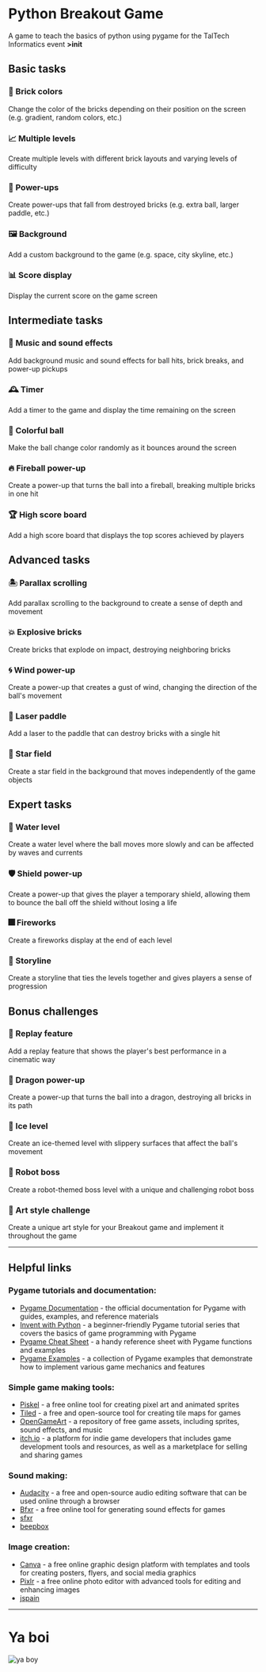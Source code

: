 # Python Breakout Game 
A game to teach the basics of python using pygame for the TalTech Informatics event **>init**

## Basic tasks
### 🎨 Brick colors
Change the color of the bricks depending on their position on the screen (e.g. gradient, random colors, etc.)

### 📈 Multiple levels
Create multiple levels with different brick layouts and varying levels of difficulty

### 🚀 Power-ups
Create power-ups that fall from destroyed bricks (e.g. extra ball, larger paddle, etc.)

### 🖼️ Background
Add a custom background to the game (e.g. space, city skyline, etc.)

### 📊 Score display
Display the current score on the game screen

## Intermediate tasks
### 🎵 Music and sound effects
Add background music and sound effects for ball hits, brick breaks, and power-up pickups

### 🕰️ Timer
Add a timer to the game and display the time remaining on the screen

### 🌈 Colorful ball
Make the ball change color randomly as it bounces around the screen

### 🔥 Fireball power-up
Create a power-up that turns the ball into a fireball, breaking multiple bricks in one hit

### 🏆 High score board
Add a high score board that displays the top scores achieved by players

## Advanced tasks
### 🏝️ Parallax scrolling
Add parallax scrolling to the background to create a sense of depth and movement

### 💥 Explosive bricks
Create bricks that explode on impact, destroying neighboring bricks

### 🌀 Wind power-up
Create a power-up that creates a gust of wind, changing the direction of the ball's movement

### 🏹 Laser paddle
Add a laser to the paddle that can destroy bricks with a single hit

### 🌟 Star field
Create a star field in the background that moves independently of the game objects

## Expert tasks
### 🌊 Water level
Create a water level where the ball moves more slowly and can be affected by waves and currents

### 🛡️ Shield power-up
Create a power-up that gives the player a temporary shield, allowing them to bounce the ball off the shield without losing a life

### 🎆 Fireworks
Create a fireworks display at the end of each level

### 📜 Storyline
Create a storyline that ties the levels together and gives players a sense of progression

## Bonus challenges
### 🎥 Replay feature
Add a replay feature that shows the player's best performance in a cinematic way

### 🐉 Dragon power-up
Create a power-up that turns the ball into a dragon, destroying all bricks in its path

### 🧊 Ice level
Create an ice-themed level with slippery surfaces that affect the ball's movement

### 🤖 Robot boss
Create a robot-themed boss level with a unique and challenging robot boss

### 🎨 Art style challenge
Create a unique art style for your Breakout game and implement it throughout the game

--- 

## Helpful links

### Pygame tutorials and documentation:
- [Pygame Documentation](https://www.pygame.org/docs/) - the official documentation for Pygame with guides, examples, and reference materials
- [Invent with Python](https://inventwithpython.com/pygame/) - a beginner-friendly Pygame tutorial series that covers the basics of game programming with Pygame
- [Pygame Cheat Sheet](https://www.pygame.org/docs/_static/pygame-cheatsheet.pdf) - a handy reference sheet with Pygame functions and examples
- [Pygame Examples](https://www.pygame.org/tags/examples) - a collection of Pygame examples that demonstrate how to implement various game mechanics and features

### Simple game making tools:
- [Piskel](https://www.piskelapp.com/) - a free online tool for creating pixel art and animated sprites
- [Tiled](https://www.mapeditor.org/) - a free and open-source tool for creating tile maps for games
- [OpenGameArt](https://opengameart.org/) - a repository of free game assets, including sprites, sound effects, and music
- [itch.io](https://itch.io/game-development) - a platform for indie game developers that includes game development tools and resources, as well as a marketplace for selling and sharing games

### Sound making:
- [Audacity](https://www.audacityteam.org/) - a free and open-source audio editing software that can be used online through a browser
- [Bfxr](https://www.bfxr.net/) - a free online tool for generating sound effects for games
- [sfxr](https://sfxr.me/)
- [beepbox](https://www.beepbox.co/)

### Image creation:
- [Canva](https://www.canva.com/) - a free online graphic design platform with templates and tools for creating posters, flyers, and social media graphics
- [Pixlr](https://pixlr.com/) - a free online photo editor with advanced tools for editing and enhancing images
- [jspain](https://jspaint.app/)

---
# Ya boi
![ya boy](https://martkaasik.net/sendnudes.jpg)

